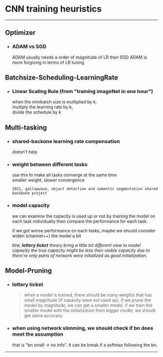 # CNN training heuristics
---
## Optimizer
- ### ADAM vs SGD
    ADAM usually needs a order of magnitude of LR than SGD
    ADAM is more forgiving in terms of LR tuning

## Batchsize-Scheduling-LearningRate
- ### Linear Scaling Rule (from "training imageNet in one hour")
    when the minibatch size is multiplied by k,  
    multiply the learning rate by k,  
    divide the schedule by k

## Multi-tasking
- ### shared-backone learning rate compensation
    doesn't help

- ### weight between different tasks
    use this to make all tasks converge at the same time  
    smaller weight, slower convergence
    ```
    2021, gallopwave, object detection and sementic segmentation shared backbone project
    ```

- ### model capacity
    we can examine the capacity is used up or not by
    training the model on each task individually then compare the performance for each task.

    if we got worse performance on each tasks, maybe we should consider widen (channel++) the model a bit

    *btw, **lottery ticket** theory bring a little bit different view to model capacity*
    *the true capacity might be less then visible capacity due to there're only parts of network were initialized as good initialization.*

## Model-Pruning
- ### lottery ticket
    > when a model is trained, there should be many weights that has small magnitude (if capacity were not used up).
    > if we prune the model by magnitude, we can get a smaller model.
    > if we train the smaller model with the initialization from bigger model, we should get same accuracy

- ### when using network slimming, we should check if bn does meet the assumption
    that is "bn small -> no info".
    It can be break if a softmax following the bn.

---